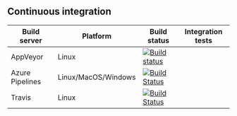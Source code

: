 ## Continuous integration

| Build server                | Platform                    | Build status                                                                                                                                                                                            | Integration tests |
|-----------------------------|-----------------------------|---------------------------------------------------------------------------------------------------------------------------------------------------------------------------------------------------------|-------------------|
| AppVeyor                    | Linux                       |[![Build status](https://ci.appveyor.com/api/projects/status/1v2b1yxebqvgq83c?svg=true)](https://ci.appveyor.com/project/iambipinpaul/aspnetcoredevops)                                                  |                   |
| Azure Pipelines             | Linux/MacOS/Windows         |[![Build Status](https://dev.azure.com/iambipinpaul/AspNetCoreDevOps/_apis/build/status/iAmBipinPaul.AspNetCoreDevOps)](https://dev.azure.com/iambipinpaul/AspNetCoreDevOps/_build/latest?definitionId=2)|                   |
| Travis                      | Linux                       |[![Build Status](https://travis-ci.com/iAmBipinPaul/AspNetCoreDevOps.svg?branch=master)](https://travis-ci.com/iAmBipinPaul/AspNetCoreDevOps)                                                                          |                   |
